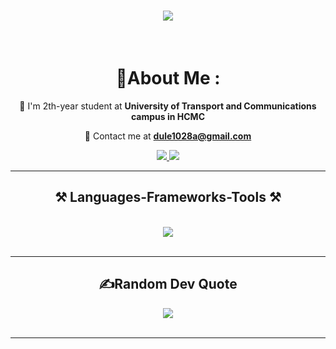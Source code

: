 <h1 align="center">
    <img src="https://readme-typing-svg.herokuapp.com/?font=Righteous&size=35&center=true&vCenter=true&width=500&height=70&duration=4000&lines=Hi+There!+👋;+I'm+Le+Nguyen+Anh+Du!;" />
</h1>

<br/>

<div align="center">
 
   # 💫About Me :

  🌱 I'm 2th-year student at **University of Transport and Communications campus in HCMC**

  💬 Contact me at **dule1028a@gmail.com**

 </div>
 
<div align="center"> 
 <a href="mailto:dule1028a@gmail.com">
   <img src="https://img.shields.io/badge/Gmail-333333?style=for-the-badge&logo=gmail&logoColor=red" />
 </a>
  <a href="https://www.facebook.com/dunguyen107/">
    <img src="https://img.shields.io/badge/Facebook-1877F2?style=for-the-badge&logo=facebook&logoColor=white">
  </a>
</div>

 <hr/>
 
<h2 align="center">⚒️ Languages-Frameworks-Tools ⚒️</h2>
<br/>
<div align="center">
    <img src="https://skillicons.dev/icons?i=c,cpp,html,css,javascript,vscode,github,git" /><br>
</div>

<br/>
<hr/>
<div align="center">
  <h2 align="center">✍️Random Dev Quote</h2>
  <img src="https://quotes-github-readme.vercel.app/api?type=horizontal&theme=light">
</div>
<br/><hr/>
